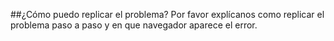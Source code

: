 ##¿Cómo puedo replicar el problema?
Por favor explícanos como replicar el problema paso a paso y en que navegador aparece el error.
